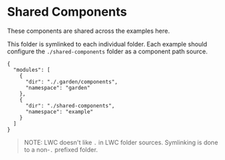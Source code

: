 # Shared Components

These components are shared across the examples here.

This folder is symlinked to each individual folder. Each example should configure the `./shared-components` folder as a component path source.

```
{
  "modules": [
    {
      "dir": "./.garden/components",
      "namespace": "garden"
    },
    {
      "dir": "./shared-components",
      "namespace": "example"
    }
  ]
}

```

> NOTE: LWC doesn't like `.` in LWC folder sources. Symlinking is done to a non-`.` prefixed folder.
